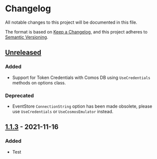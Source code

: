 # Changelog

All notable changes to this project will be documented in this file.

The format is based on [Keep a Changelog](https://keepachangelog.com/en/1.0.0/),
and this project adheres to [Semantic Versioning](https://semver.org/spec/v2.0.0.html).

## [Unreleased]

### Added

-   Support for Token Credentials with Comos DB using `UseCredentials` methods on options class.

### Deprecated

-   EventStore `ConnectionString` option has been made obsolete, please use `UseCredentials` or `UseCosmosEmulator` instead.

## [1.1.3] - 2021-11-16

### Added

-   Test

[Unreleased]: https://github.com/atc-net/atc-cosmos-eventstore/compare/v1.1.3...HEAD

[1.1.3]: https://github.com/atc-net/atc-cosmos-eventstore/compare/1d853dcb043e906a8b92c4b74f113dc676419233...1.1.3

